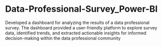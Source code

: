 # Data-Professional-Survey_Power-BI
Developed a dashboard for analyzing the results of a data professional survey. The dashboard provided a user-friendly platform to explore survey data, identified trends, and extracted actionable insights for informed decision-making within the data professional community

